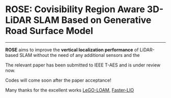 # ROSE: Covisibility Region Aware 3D-LiDAR SLAM Based on Generative Road Surface Model 
---
**ROSE** aims to improve the **vertical localization performance** of LiDAR-based SLAM without the need of any additional sensors and the 

The relevant paper has been submitted to IEEE T-AES and is under review now. 

Codes will come soon after the paper acceptance! 

Many thanks for the excellent works [LeGO-LOAM](https://github.com/RobustFieldAutonomyLab/LeGO-LOAM), [Faster-LIO](https://github.com/gaoxiang12/faster-lio) 

